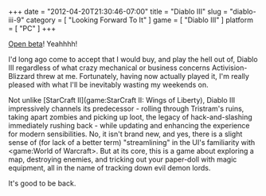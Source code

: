 +++
date = "2012-04-20T21:30:46-07:00"
title = "Diablo III"
slug = "diablo-iii-9"
category = [ "Looking Forward To It" ]
game = [ "Diablo III" ]
platform = [ "PC" ]
+++

<a href="http://massively.joystiq.com/2012/04/20/diablo-iii-roars-into-an-open-beta-weekend/">Open beta</a>!  Yeahhhh!

I'd long ago come to accept that I would buy, and play the hell out of, Diablo III regardless of what crazy mechanical or business concerns Activision-Blizzard threw at me.  Fortunately, having now actually played it, I'm really pleased with what I'll be inevitably wasting my weekends on.

Not unlike [StarCraft II](game:StarCraft II: Wings of Liberty), Diablo III impressively channels its predecessor - rolling through Tristram's ruins, taking apart zombies and picking up loot, the legacy of hack-and-slashing immediately rushing back - while updating and enhancing the experience for modern sensibilities.  No, it isn't brand new, and yes, there is a slight sense of (for lack of a better term) "streamlining" in the UI's familiarity with <game:World of Warcraft>.  But at its core, this is a game about exploring a map, destroying enemies, and tricking out your paper-doll with magic equipment, all in the name of tracking down evil demon lords.

It's good to be back.